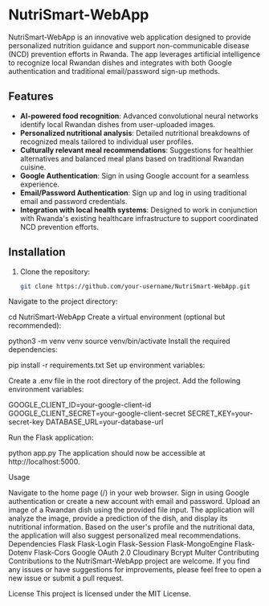 # NutriSmart-WebApp

NutriSmart-WebApp is an innovative web application designed to provide personalized nutrition guidance and support non-communicable disease (NCD) prevention efforts in Rwanda. The app leverages artificial intelligence to recognize local Rwandan dishes and integrates with both Google authentication and traditional email/password sign-up methods.

## Features

- **AI-powered food recognition**: Advanced convolutional neural networks identify local Rwandan dishes from user-uploaded images.
- **Personalized nutritional analysis**: Detailed nutritional breakdowns of recognized meals tailored to individual user profiles.
- **Culturally relevant meal recommendations**: Suggestions for healthier alternatives and balanced meal plans based on traditional Rwandan cuisine.
- **Google Authentication**: Sign in using Google account for a seamless experience.
- **Email/Password Authentication**: Sign up and log in using traditional email and password credentials.
- **Integration with local health systems**: Designed to work in conjunction with Rwanda's existing healthcare infrastructure to support coordinated NCD prevention efforts.

## Installation

1. Clone the repository:
   ```bash
   git clone https://github.com/your-username/NutriSmart-WebApp.git
Navigate to the project directory:


cd NutriSmart-WebApp
Create a virtual environment (optional but recommended):


python3 -m venv venv
source venv/bin/activate
Install the required dependencies:


pip install -r requirements.txt
Set up environment variables:

Create a .env file in the root directory of the project.
Add the following environment variables:

GOOGLE_CLIENT_ID=your-google-client-id
GOOGLE_CLIENT_SECRET=your-google-client-secret
SECRET_KEY=your-secret-key
DATABASE_URL=your-database-url

Run the Flask application:


python app.py
The application should now be accessible at http://localhost:5000.

Usage

Navigate to the home page (/) in your web browser.
Sign in using Google authentication or create a new account with email and password.
Upload an image of a Rwandan dish using the provided file input.
The application will analyze the image, provide a prediction of the dish, and display its nutritional information.
Based on the user's profile and the nutritional data, the application will also suggest personalized meal recommendations.
Dependencies
Flask
Flask-Login
Flask-Session
Flask-MongoEngine
Flask-Dotenv
Flask-Cors
Google OAuth 2.0
Cloudinary
Bcrypt
Multer
Contributing
Contributions to the NutriSmart-WebApp project are welcome. If you find any issues or have suggestions for improvements, please feel free to open a new issue or submit a pull request.

License
This project is licensed under the MIT License.